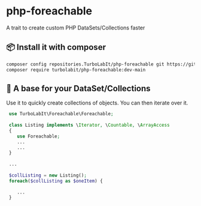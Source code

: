 # php-foreachable
A trait to create custom PHP DataSets/Collections faster


## 📦 Install it with composer

````bash
composer config repositories.TurboLabIt/php-foreachable git https://github.com/TurboLabIt/php-foreachable.git
composer require turbolabit/php-foreachable:dev-main

````

## 🔁 A base for your DataSet/Collections

Use it to quickly create collections of objects. You can then iterate over it.

````php
 use TurboLabIt\Foreachable\Foreachable;
 
 class Listing implements \Iterator, \Countable, \ArrayAccess
 {
    use Foreachable;
    ...
    ...
 }
 
 ...
 
 $collListing = new Listing();
 foreach($collListing as $oneItem) {
 
    ...
 }
````

